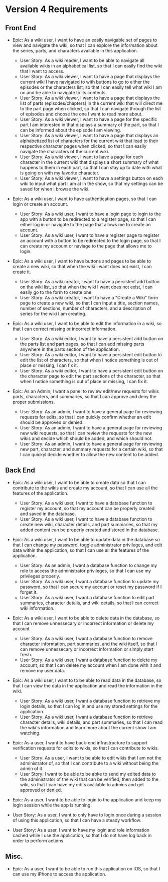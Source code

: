 # Version 4 Requirements

## Front End

* Epic: As a wiki user, I want to have an easily navigable set of pages to view and navigate the wiki, so that I can explore the information about the series, parts, and characters available in this application.
  * User Story: As a wiki reader, I want to be able to navigate all available wikis in an alphabetical list, so that I can easily find the wiki that I want to access.
  * User Story: As a wiki viewer, I want to have a page that displays the current wiki I have navigated to with buttons to go to either the episodes or the characters list, so that I can easily tell what wiki I am on and be able to navigate to its contents.
  * User Story: As a wiki viewer, I want to have a page that displays the list of parts (episodes/chapters) in the current wiki that will direct me to the part page when clicked, so that I can navigate through the list of episodes and choose the one I want to read more about.
  * User Story: As a wiki viewer, I want to have a page for the specific part I am interested in that displays a summary of the part, so that I can be informed about the episode I am viewing.
  * User Story: As a wiki viewer, I want to have a page that displays an alphabetized list of characters for the current wiki that lead to their respective character pages when clicked, so that I can easily navigate the characters of the current wiki.
  * User Story: As a wiki viewer, I want to have a page for each character in the current wiki that displays a short summary of what happens to them in each part, so that I can stay up to date with what is going on with my favorite character.
  * User Story: As a wiki viewer, I want to have a settings button on each wiki to input what part I am at in the show, so that my settings can be saved for when I browse the wiki.
    
* Epic: As a wiki user, I want to have authentication pages, so that I can login or create an account.
  * User Story: As a wiki user, I want to have a login page to login to the app with a button to be redirected to a register page, so that I can either log in or navigate to the page that allows me to create an account.
  * User Story: As a wiki user, I want to have a register page to register an account with a button to be redirected to the login page, so that I can create my account or naviage to the page that allows me to login.

* Epic: As a wiki user, I want to have buttons and pages to be able to create a new wiki, so that when the wiki I want does not exist, I can create it.
  * User Story: As a wiki creator, I want to have a persistent add button on the wiki list, so that when the wiki I want does not exist, I can easily go to the form to create one.
  * User Story: As a wiki creator, I want to have a "Create a Wiki" form page to create a new wiki, so that I can input a title, section names, number of sections, number of characters, and a description of series for the wiki I am creating.
    
* Epic: As a wiki user, I want to be able to edit the information in a wiki, so that I can correct missing or incorrect information.
  * User Story: As a wiki editor, I want to have a persistent add button on the parts list and part pages, so that I can add missing parts anywhere in the parts section of the application.
  * User Story: As a wiki editor, I want to have a persistent edit button to edit the list of characters, so that when I notice something is out of place or missing, I can fix it.
  * User Story: As a wiki editor, I want to have a persistent edit button on the character page to edit the part sections of the character, so that when I notice something is out of place or missing, I can fix it.

* Epic: As an Admin, I want a panel to review edit/new requests for wikis parts, characters, and summaries, so that I can approve and deny the proper submissions.
  * User Story: As an admin, I want to have a general page for reviewing requests for edits, so that I can quickly confirm whether an edit should be approved or denied.
  * User Story: As an admin, I want to have a general page for reviewing new wiki requests, so that I can review the requests for the new wikis and decide which should be added, and which should not.
  * User Story: As an admin, I want to have a general page for reviewing new part, character, and summary requests for a certain wiki, so that I can quickyl decide whether to allow the new content to be added.

## Back End

* Epic: As a wiki user, I want to be able to create data so that I can contribute to the wikis and create my account, so that I can use all the features of the application.
  * User Story: As a wiki user, I want to have a database function to register my account, so that my account can be properly created and saved in the database.
  * User Story: As a wiki user, I want to have a database function to create new wiki, character details, and part summaries, so that my added content can be properly created and stored in the database.

* Epic: As a wiki user, I want to be able to update data in the database so that I can change my password, toggle administrator privileges, and edit data within the application, so that I can use all the features of the application.
  * User Story: As an admin, I want a database function to change my role to access the administrator privileges, so that I can use my privileges properly.
  * User Story: As a wiki user, I want a database function to update my password, so that I can secure my account or reset my password if I forget it.
  * User Story: As a wiki user, I want a database function to edit part summaries, character details, and wiki details, so that I can correct wiki information.

* Epic: As a wiki user, I want to be able to delete data in the database, so that I can remove unnessecary or incorrect information or delete my account
  * User Story: As a wiki user, I want a database function to remove character information, part summaries, and the wiki itself, so that I can remove unnessecary or incorrect information or simply start fresh.
  * User Story: As a wiki user, I want a database function to delete my account, so that I can delete my account when I am done with it and remove my user data.
    
* Epic: As a wiki user, I want to to be able to read data in the database, so that I can view the data in the application and read the information in the wiki.
  * User Story: As a wiki user, I want a database function to retrieve my login details, so that I can log in and use my stored settings for the application.
  * User Story: As a wiki user, I want a database function to retrieve character details, wiki details, and part summaries, so that I can read the wiki's information and learn more about the current show I am watching. 

* Epic: As a user, I want to have back-end infrastructure to support verification requests for edits to wikis, so that I can contribute to wikis.
  * User Story: As a user, I want to be able to edit wikis that I am not the administrator of, so that I can contribute to a wiki without being the admin of it.
  * User Story: I want to be able to be abke to send my edited data to the administrator of the wiki that can be verified, then added to the wiki, so that I can have my edits available to admins and get approved or denied.
 
 * Epic: As a user, I want to be able to login to the application and keep my login session while the app is running.
  * User Story: As a user, I want to only have to login once during a session of using this application, so that I can have a steady workflow.
  * User Story: As a user, I want to have my login and role information cached while I use the application, so that I do not have log back in order to perform actions.  

## Misc.
* Epic: As a user, I want to be able to run this application on IOS, so that I can use my iPhone to access the application.

